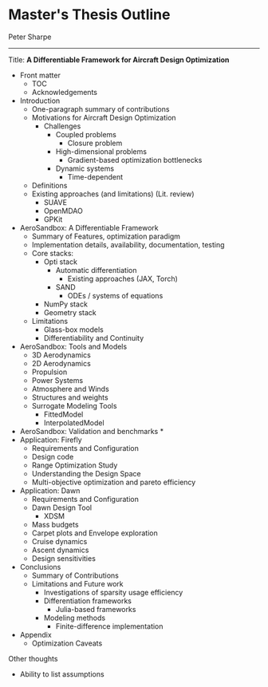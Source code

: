 # Master's Thesis Outline

Peter Sharpe

-----

Title: **A Differentiable Framework for Aircraft Design Optimization**

* Front matter
	* TOC
	* Acknowledgements
* Introduction
	* One-paragraph summary of contributions
	* Motivations for Aircraft Design Optimization
		* Challenges
			* Coupled problems
				* Closure problem
			* High-dimensional problems
				* Gradient-based optimization bottlenecks
			* Dynamic systems
				* Time-dependent
	* Definitions
	* Existing approaches (and limitations) (Lit. review)
		* SUAVE
		* OpenMDAO
		* GPKit
* AeroSandbox: A Differentiable Framework
	* Summary of Features, optimization paradigm
	* Implementation details, availability, documentation, testing
	* Core stacks:
		* Opti stack
			* Automatic differentiation
				* Existing approaches (JAX, Torch)
			* SAND
				* ODEs / systems of equations
		* NumPy stack
		* Geometry stack
	* Limitations
		* Glass-box models
		* Differentiability and Continuity
* AeroSandbox: Tools and Models
	* 3D Aerodynamics
	* 2D Aerodynamics
	* Propulsion
	* Power Systems
	* Atmosphere and Winds
	* Structures and weights
	* Surrogate Modeling Tools
		* FittedModel
		* InterpolatedModel
* AeroSandbox: Validation and benchmarks
	* 
* Application: Firefly
	* Requirements and Configuration
	* Design code
	* Range Optimization Study
	* Understanding the Design Space
	* Multi-objective optimization and pareto efficiency
* Application: Dawn
	* Requirements and Configuration
	* Dawn Design Tool
		* XDSM
	* Mass budgets
	* Carpet plots and Envelope exploration
	* Cruise dynamics
	* Ascent dynamics
	* Design sensitivities
* Conclusions
	* Summary of Contributions
	* Limitations and Future work
		* Investigations of sparsity usage efficiency
		* Differentiation frameworks
			* Julia-based frameworks
		* Modeling methods
			* Finite-difference implementation
* Appendix
	* Optimization Caveats

Other thoughts

* Ability to list assumptions